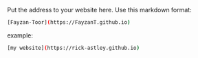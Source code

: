 Put the address to your website here. Use this markdown format:

```bash
[Fayzan-Toor](https://FayzanT.github.io)
```

example:
```bash
[my website](https://rick-astley.github.io)
```
